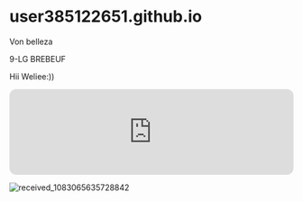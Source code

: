 # user385122651.github.io
Von belleza

9-LG BREBEUF

Hii Weliee:))

<iframe style="border-radius:12px" src="https://open.spotify.com/embed/track/0JXXNGljqupsJaZsgSbMZV?utm_source=generator&theme=0" width="100%" height="152" frameBorder="0" allowfullscreen="" allow="autoplay; clipboard-write; encrypted-media; fullscreen; picture-in-picture" loading="lazy"></iframe>

![received_1083065635728842](https://user-images.githubusercontent.com/122419148/212211460-1b3c2269-bb0e-47de-922b-1b5960c7b45c.jpeg)
